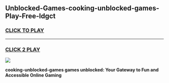 
## Unblocked-Games-cooking-unblocked-games-Play-Free-ldgct
<h3>
<a href="https://premium76.site?title=cooking-unblocked-games&ref=21A">CLICK TO PLAY</a></h3>
<hr>

<h3>
<a href="https://premium76.site?title=cooking-unblocked-games&ref=21A">CLICK 2 PLAY</a>
  
</h3>

<a href="https://premium76.site?title=cooking-unblocked-games&ref=21A"><img src="https://clearcache.store/games.png"></a>


**cooking-unblocked-games games unblocked: Your Gateway to Fun and Accessible Online Gaming**
